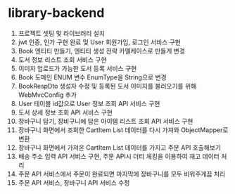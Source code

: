# library-backend

1. 프로젝트 셋팅 및 라이브러리 설치
2. jwt 인증, 인가 구현 완료 및 User 회원가입, 로그인 서비스 구현
3. Book 엔티티 만들기, 엔티티 생성 전략 카멜케이스로 만들게 변경
4. 도서 정보 리스트 조회 서비스 구현
5. 이미지 업로드가 가능한 도서 등록 서비스 구현
6. Book 도메인 ENUM 변수 EnumType을 String으로 변경
7. BookRespDto 생성자 수정 및 등록된 도서 이미지를 불러오기를 위해 WebMvcConfig 추가
8. User 테이블 id값으로 User 정보 조회 API 서비스 구현
9. 도서 상세 정보 조회 API 서비스 구현
10. 장바구니 담기, 장비구니에 담은 아이템 리스트 조회 API 서비스 구현
11. 장바구니 화면에서 조회한 CartItem List 데이터를 다시 가져와 ObjectMapper로 변환
12. 장바구니 화면에서 가져온 CartItem List 데이터를 가지고 주문 API 호출해보기
13. 배송 주소 입력 API 서비스 구현, 주문 API시 더티 체킹을 이용하여 재고 데이터 처리
14. 주문 API 서비스에서 주문이 완료되면 마지막에 장바구니를 모두 비워주게끔 처리
15. 주문 API 서비스, 장바구니 API 서비스 수정